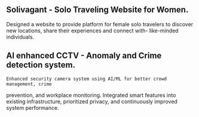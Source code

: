 ## Solivagant - Solo Traveling Website for Women.
  Designed a website to provide platform for female solo travelers to discover new locations, share their experiences and connect with- like-minded individuals.
## AI enhanced CCTV - Anomaly and Crime detection system.
    Enhanced security camera system using AI/ML for better crowd management, crime
prevention, and workplace monitoring. Integrated smart features into existing infrastructure,
prioritized privacy, and continuously improved system performance.
